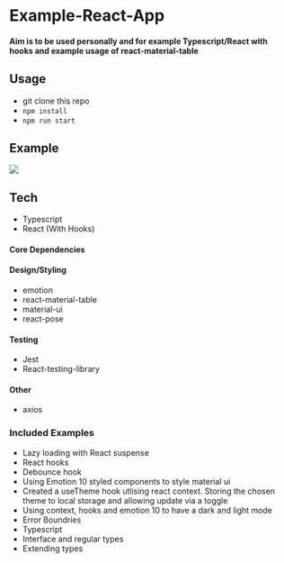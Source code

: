 # Example-React-App 

#### Aim is to be used personally and for example Typescript/React with hooks and example usage of react-material-table

## Usage
- git clone this repo
- ``` npm install ```
- ``` npm run start ``` 

## Example

![](Example-React-App.gif)




## Tech
- Typescript
- React (With Hooks) 

#### Core Dependencies

#### Design/Styling
- emotion 
- react-material-table
- material-ui
- react-pose


#### Testing
- Jest
- React-testing-library

#### Other
- axios

### Included Examples
- Lazy loading with React suspense
- React hooks
- Debounce hook 
- Using Emotion 10 styled components to style material ui 
- Created a useTheme hook utlising react context. Storing the chosen theme to local storage and allowing update via a toggle
- Using context, hooks and emotion 10 to have a dark and light mode
- Error Boundries 
- Typescript 
- Interface and regular types
- Extending types
